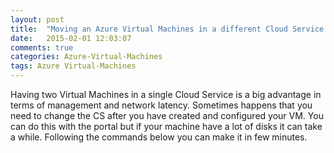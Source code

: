 ```yaml
---
layout: post
title:  "Moving an Azure Virtual Machines in a different Cloud Service with Poweshell [interactive]!"
date:   2015-02-01 12:03:07
comments: true
categories: Azure-Virtual-Machines
tags: Azure Virtual-Machines
---
```

  Having two Virtual Machines in a single Cloud Service is a big advantage in terms of management and network latency. 
  Sometimes happens that you need to change the CS after you have created and configured your VM.
  You can do this with the portal but if your machine have a lot of disks it can take a while.
  Following the commands below you can make it in few minutes.

